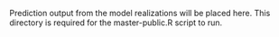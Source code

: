 Prediction output from the model realizations will be placed here. This
directory is required for the master-public.R script to run.
